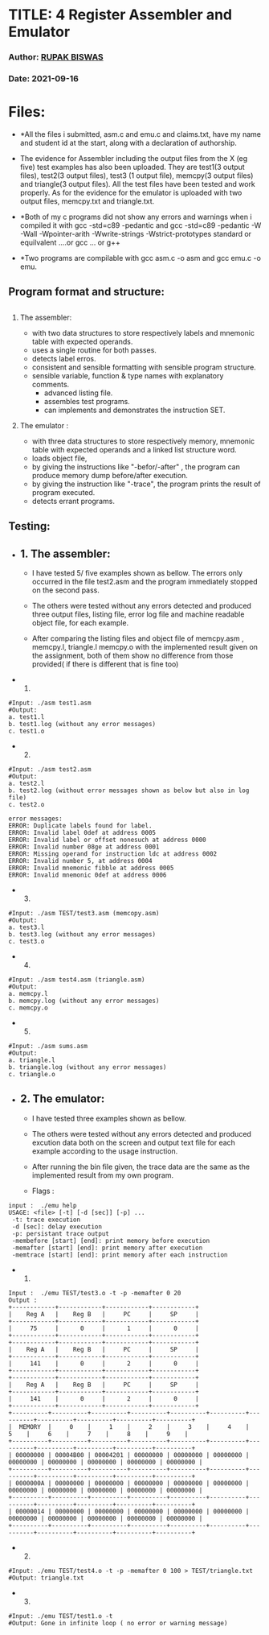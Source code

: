 # TITLE: 4 Register Assembler and Emulator
### Author: [RUPAK BISWAS]( https://github.com/RupakBiswas-2304 )
### Date: 2021-09-16


Files:
==========
- *All the files i submitted, asm.c and emu.c and claims.txt, have my name and student id at the start, along with a declaration of authorship.

- The evidence for Assembler including the output files from the X (eg five)  test examples has also been uploaded. They are test1(3 output files), test2(3 output files), test3
(1 output file), memcpy(3 output files) and triangle(3 output files). All the test files have been tested and work properly. As for the evidence for the emulator is uploaded
with two output files, memcpy.txt and triangle.txt.

- *Both of my c programs did not show any errors and warnings when i compiled it with
gcc -std=c89 -pedantic and gcc -std=c89 -pedantic -W -Wall -Wpointer-arith -Wwrite-strings -Wstrict-prototypes standard  or equilvalent ....or gcc ... or g++

- *Two programs are compilable with gcc asm.c -o asm and gcc emu.c -o emu.



## Program format and structure:
## 
1. The assembler:

    * with two data structures to store respectively labels and mnemonic table with expected operands.
    * uses a single routine for both passes.
    * detects label erros.
    * consistent and sensible formatting with sensible program structure. 
    * sensible variable, function & type names with explanatory comments.
		* advanced listing file.
		* assembles test programs.
	  * can implements and demonstrates the instruction SET.

2. The emulator :

	*  with three data structures to store respectively memory, mnemonic table with expected operands
		  and a linked list structure word.
    * loads object file, 
    * by giving the instructions like "-befor/-after" , the program can produce memory dump before/after execution.
    * by giving the instruction like "-trace", the program prints the result of program executed.
    * detects errant programs.



## Testing:


- ## 1. The assembler:

  - I have tested  5/ five examples shown as bellow. The errors only occurred in the file test2.asm and 
the program immediately stopped on the second pass. 

  - The others were tested without any errors detected and produced three output files, listing file, 
error log file and machine readable object file, for each example. 

  - After comparing the listing files and object file of memcpy.asm , memcpy.l, triangle.l memcpy.o 
with the implemented result given on the assignment, both of them show no difference 
from those provided( if there is different  that is fine too) 
 


- 1)
```
#Input: ./asm test1.asm
#Output: 
a. test1.l 
b. test1.log (without any error messages)
c. test1.o
```
- 2)
```
#Input: ./asm test2.asm
#Output: 
a. test2.l 
b. test2.log (without error messages shown as below but also in log file)
c. test2.o

error messages:
ERROR: Duplicate labels found for label.
ERROR: Invalid label 0def at address 0005
ERROR: Invalid label or offset nonesuch at address 0000
ERROR: Invalid number 08ge at address 0001
ERROR: Missing operand for instruction ldc at address 0002
ERROR: Invalid number 5, at address 0004
ERROR: Invalid mnemonic fibble at address 0005
ERROR: Invalid mnemonic 0def at address 0006
```

- 3)
```
#Input: ./asm TEST/test3.asm (memcopy.asm)
#Output: 
a. test3.l 
b. test3.log (without any error messages)
c. test3.o
```

- 4)
```
#Input: ./asm test4.asm (triangle.asm)
#Output: 
a. memcpy.l 
b. memcpy.log (without any error messages)
c. memcpy.o
```

- 5)
```
#Input: ./asm sums.asm 
#Output: 
a. triangle.l 
b. triangle.log (without any error messages)
c. triangle.o
```


- ## 2. The emulator:

  - I have tested three examples shown as bellow. 

  - The others were tested without any errors detected and produced excution data both on the screen and 
output text file for each example according to the usage instruction. 

  - After running the bin file given, the trace data are the same as 
the implemented result from my own program.

  - Flags : 
```
input :  ./emu help
USAGE: <file> [-t] [-d [sec]] [-p] ...
 -t: trace execution
 -d [sec]: delay execution
 -p: persistant trace output
 -membefore [start] [end]: print memory before execution
 -memafter [start] [end]: print memory after execution
 -memtrace [start] [end]: print memory after each instruction
```
- 1)
```
Input :  ./emu TEST/test3.o -t -p -memafter 0 20
Output :
+------------+------------+------------+------------+
|    Reg A   |    Reg B   |     PC     |     SP     |
+------------+------------+------------+------------+
|     75     |      0     |      1     |      0     |
+------------+------------+------------+------------+
+------------+------------+------------+------------+
|    Reg A   |    Reg B   |     PC     |     SP     |
+------------+------------+------------+------------+
|     141    |      0     |      2     |      0     |
+------------+------------+------------+------------+
+------------+------------+------------+------------+
|    Reg A   |    Reg B   |     PC     |     SP     |
+------------+------------+------------+------------+
|     141    |      0     |      2     |      0     |
+------------+------------+------------+------------+
+----------+----------+----------+----------+----------+----------+----------+----------+----------+----------+----------+
|  MEMORY  |     0    |     1    |     2    |     3    |     4    |     5    |     6    |     7    |     8    |     9    |
+----------+----------+----------+----------+----------+----------+----------+----------+----------+----------+----------+
| 00000000 | 00004B00 | 00004201 | 00000000 | 00000000 | 00000000 | 00000000 | 00000000 | 00000000 | 00000000 | 00000000 |
+----------+----------+----------+----------+----------+----------+----------+----------+----------+----------+----------+
| 0000000A | 00000000 | 00000000 | 00000000 | 00000000 | 00000000 | 00000000 | 00000000 | 00000000 | 00000000 | 00000000 |
+----------+----------+----------+----------+----------+----------+----------+----------+----------+----------+----------+
| 00000014 | 00000000 | 00000000 | 00000000 | 00000000 | 00000000 | 00000000 | 00000000 | 00000000 | 00000000 | 00000000 |
+----------+----------+----------+----------+----------+----------+----------+----------+----------+----------+----------+
```

- 2)
```
#Input: ./emu TEST/test4.o -t -p -memafter 0 100 > TEST/triangle.txt
#Output: triangle.txt
```

- 3)
```
#Input: ./emu TEST/test1.o -t 
#Output: Gone in infinite loop ( no error or warning message)

```